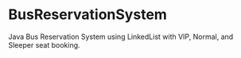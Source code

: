 # BusReservationSystem
Java Bus Reservation System using LinkedList with VIP, Normal, and Sleeper seat booking.

